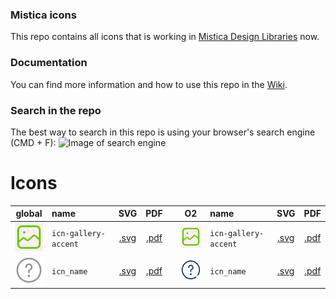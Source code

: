 ### Mistica icons
This repo contains all icons that is working in [Mistica Design Libraries](https://github.com/Telefonica/mistica-design-libraries) now.
### Documentation
You can find more information and how to use this repo in the [Wiki](https://github.com/Telefonica/mistica-icons/wiki).
### Search in the repo
The best way to search in this repo is using your browser's search engine (CMD + F):
![Image of search engine](https://github.com/Telefonica/mistica-icons/blob/production/_resources/_imgs_github/github_img_1.png?raw=true)
# Icons 
| global | name | SVG | PDF | | O2 | name | SVG | PDF |
| :-: | :- | :-: | :-: | - | :-: | :- | :-: | :-: |
| ![icn-gallery-accent](icn_export/Global/icn-gallery-accent.svg) | `icn-gallery-accent`  |  [.svg](icn_export/Global/icn-gallery-accent.svg) | [.pdf](icn_export/Global/icn-gallery-accent.pdf) |  | ![icn-gallery-accent](icn_export/O2/icn-gallery-accent.svg) | `icn-gallery-accent`  |  [.svg](icn_export/O2/icn-gallery-accent.svg) | [.pdf](icn_export/O2/icn-gallery-accent.pdf) |  
| ![icn_name](icn_export/Global/icn_name.svg) | `icn_name`  |  [.svg](icn_export/Global/icn_name.svg) | [.pdf](icn_export/Global/icn_name.pdf) |  | ![icn_name](icn_export/O2/icn_name.svg) | `icn_name`  |  [.svg](icn_export/O2/icn_name.svg) | [.pdf](icn_export/O2/icn_name.pdf) |  
